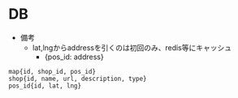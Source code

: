 

# DB

* 備考
    * lat,lngからaddressを引くのは初回のみ、redis等にキャッシュ
        * {pos_id: address}

```
map{id, shop_id, pos_id}
shop{id, name, url, description, type}
pos_id{id, lat, lng}
```

